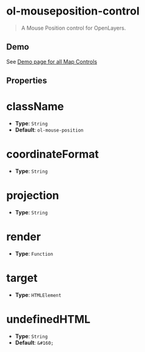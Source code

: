 # ol-mouseposition-control

> A Mouse Position control for OpenLayers.

## Demo

See [Demo page for all Map Controls](../index.md)

## Properties

# className

- **Type**: `String`
- **Default**: `ol-mouse-position`

# coordinateFormat

- **Type**: `String`

# projection

- **Type**: `String`

# render

- **Type**: `Function`

# target

- **Type**: `HTMLElement`

# undefinedHTML

- **Type**: `String`
- **Default**: `&#160;`
